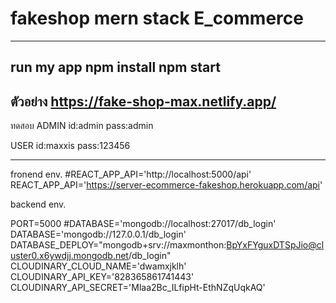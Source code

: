 # fakeshop mern stack E_commerce
-------------
run my app
npm install
npm start
-------------
ตัวอย่าง
https://fake-shop-max.netlify.app/
-------------
ทดสอบ ADMIN
id:admin
pass:admin

USER
id:maxxis
pass:123456

------------

fronend env.
#REACT_APP_API='http://localhost:5000/api'
REACT_APP_API='https://server-ecommerce-fakeshop.herokuapp.com/api'

backend env.

PORT=5000
#DATABASE='mongodb://localhost:27017/db_login'
DATABASE='mongodb://127.0.0.1/db_login'
DATABASE_DEPLOY="mongodb+srv://maxmonthon:BpYxFYguxDTSpJio@cluster0.x6ywdjj.mongodb.net/db_login"
CLOUDINARY_CLOUD_NAME='dwamxjklh'
CLOUDINARY_API_KEY='828365861741443'
CLOUDINARY_API_SECRET='Mlaa2Bc_ILfipHt-EthNZqUqkAQ'

